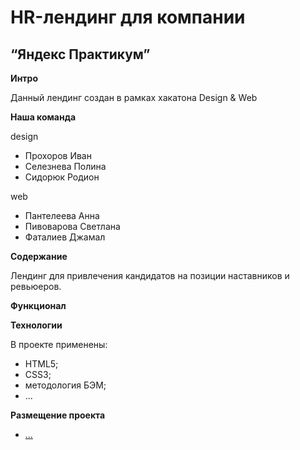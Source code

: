 # HR-лендинг для компании
“Яндекс Практикум”
------

**Интро**

Данный лендинг создан в рамках хакатона Design & Web

**Наша команда**

design  
* Прохоров Иван
* Селезнева Полина
* Сидорюк Родион

web
* Пантелеева Анна
* Пивоварова Светлана
* Фаталиев Джамал

**Содержание**

Лендинг для привлечения кандидатов на позиции наставников и ревьюеров.

**Функционал**


**Технологии**

В проекте применены:
* HTML5;
* CSS3;
* методология БЭМ;
* ...

**Размещение проекта**
* [...]()

